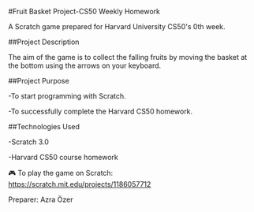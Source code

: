 #Fruit Basket Project-CS50 Weekly Homework 

A Scratch game prepared for Harvard University CS50's 0th week. 

##Project Description 

The aim of the game is to collect the falling fruits by moving the basket at the bottom using the arrows on your keyboard. 

##Project Purpose 

-To start programming with Scratch. 

-To successfully complete the Harvard CS50 homework. 

##Technologies Used 

-Scratch 3.0 

-Harvard CS50 course homework

🎮 To play the game on Scratch: https://scratch.mit.edu/projects/1186057712

Preparer: Azra Özer
